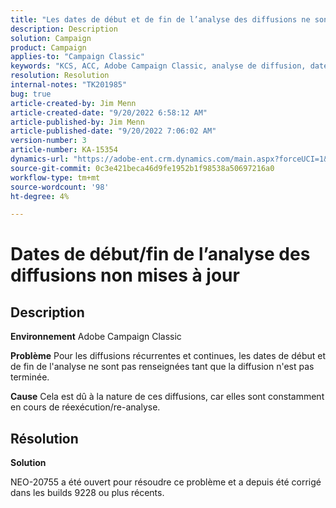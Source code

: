 ```yaml
---
title: "Les dates de début et de fin de l’analyse des diffusions ne sont pas mises à jour pour les diffusions"
description: Description
solution: Campaign
product: Campaign
applies-to: "Campaign Classic"
keywords: "KCS, ACC, Adobe Campaign Classic, analyse de diffusion, date de début, date de fin, mise à jour incorrecte, diffusions récurrentes, diffusions continues, NEO-20755"
resolution: Resolution
internal-notes: "TK201985"
bug: true
article-created-by: Jim Menn
article-created-date: "9/20/2022 6:58:12 AM"
article-published-by: Jim Menn
article-published-date: "9/20/2022 7:06:02 AM"
version-number: 3
article-number: KA-15354
dynamics-url: "https://adobe-ent.crm.dynamics.com/main.aspx?forceUCI=1&pagetype=entityrecord&etn=knowledgearticle&id=cc2bdd93-b138-ed11-9db1-0022480866ad"
source-git-commit: 0c3e421beca46d9fe1952b1f98538a50697216a0
workflow-type: tm+mt
source-wordcount: '98'
ht-degree: 4%

---
```


# Dates de début/fin de l’analyse des diffusions non mises à jour

## Description


<b>Environnement</b>
Adobe Campaign Classic

<b>Problème</b>
Pour les diffusions récurrentes et continues, les dates de début et de fin de l&#39;analyse ne sont pas renseignées tant que la diffusion n&#39;est pas terminée.

<b>Cause</b>
Cela est dû à la nature de ces diffusions, car elles sont constamment en cours de réexécution/re-analyse.


## Résolution


<b>Solution</b>

NEO-20755 a été ouvert pour résoudre ce problème et a depuis été corrigé dans les builds 9228 ou plus récents.
